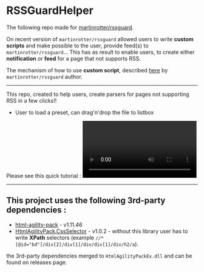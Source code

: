 # RSSGuardHelper

The following repo made for [martinrotter/rssguard](https://github.com/martinrotter/rssguard).  

On recent version of `martinrotter/rssguard` allowed users to write **custom scripts** and make possible to the user, provide feed(s) to `martinrotter/rssguard`... This has as result to enable users, to create either **notification** or **feed** for a page that not supports RSS.  

The mechanism of how to use **custom script**, described [here](https://github.com/martinrotter/rssguard/blob/master/resources/docs/Documentation.md) by  `martinrotter/rssguard` author.  

---  

This repo, created to help users, create parsers for pages not supporting RSS in a few clicks!! 
* User to load a preset, can drag'n'drop the file to listbox


Please see this quick tutorial : 
<video src="https://user-images.githubusercontent.com/3852762/219969042-71a47a2e-6d6e-4d8c-b622-b8bc64ed6e74.mp4" controls="controls">
</video>

---  

## This project uses the following 3rd-party dependencies :  
* [html-agility-pack](https://github.com/zzzprojects/html-agility-pack/) - v1.11.46
* [HtmlAgilityPack.CssSelector](https://github.com/hcesar/HtmlAgilityPack.CssSelector) - v1.0.2 - without this library user has to write **XPath** selectors (example  ```//*[@id="bd"]/div[2]/div[1]/div/div[1]/div/h2/a```).

the 3rd-party dependencies merged to `HtmlAgilityPackEx.dll` and can be found on releases page.

